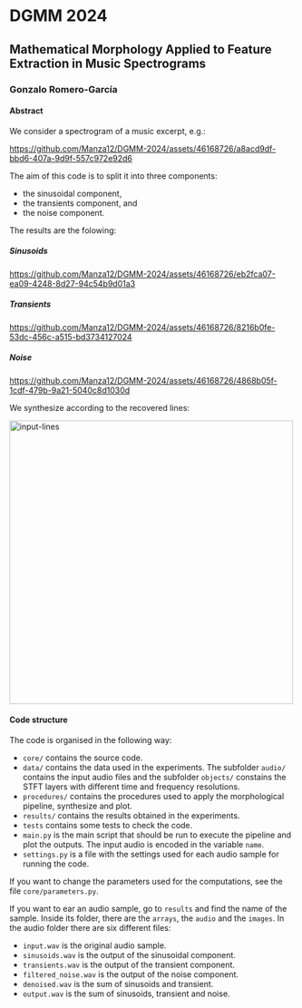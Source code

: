 # DGMM 2024
## Mathematical Morphology Applied to Feature Extraction in Music Spectrograms
### Gonzalo Romero-García
#### Abstract
We consider a spectrogram of a music excerpt, e.g.:

https://github.com/Manza12/DGMM-2024/assets/46168726/a8acd9df-bbd6-407a-9d9f-557c972e92d6

The aim of this code is to split it into three components:
- the sinusoidal component,
- the transients component, and
- the noise component.

The results are the folowing:

##### Sinusoids

https://github.com/Manza12/DGMM-2024/assets/46168726/eb2fca07-ea09-4248-8d27-94c54b9d01a3

##### Transients

https://github.com/Manza12/DGMM-2024/assets/46168726/8216b0fe-53dc-456c-a515-bd3734127024

##### Noise

https://github.com/Manza12/DGMM-2024/assets/46168726/4868b05f-1cdf-479b-9a21-5040c8d1030d

We synthesize according to the recovered lines:

<img src="data/example/input_lines.png" alt="input-lines" width="500"/>

#### Code structure
The code is organised in the following way:
- `core/` contains the source code.
- `data/` contains the data used in the experiments. The subfolder `audio/` contains the input audio files and the subfolder `objects/` constains the STFT layers with different time and frequency resolutions.
- `procedures/` contains the procedures used to apply the morphological pipeline, synthesize and plot.
- `results/` contains the results obtained in the experiments.
- `tests` contains some tests to check the code.
- `main.py` is the main script that should be run to execute the pipeline and plot the outputs. The input audio is encoded in the variable `name`.
- `settings.py` is a file with the settings used for each audio sample for running the code.

If you want to change the parameters used for the computations, see the file `core/parameters.py`.

If you want to ear an audio sample, go to `results` and find the name of the sample. Inside its folder, there are the `arrays`, the `audio` and the `images`. In the audio folder there are six different files:
- `input.wav` is the original audio sample.
- `sinusoids.wav` is the output of the sinusoidal component.
- `transients.wav` is the output of the transient component.
- `filtered_noise.wav` is the output of the noise component.
- `denoised.wav` is the sum of sinusoids and transient. 
- `output.wav` is the sum of sinusoids, transient and noise.
